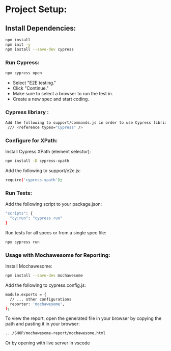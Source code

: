 # Project Setup:

## Install Dependencies:
```bash
npm install
npm init -y
npm install --save-dev cypress
``` 

### Run Cypress:
```bash
npx cypress open
```
- Select "E2E testing."
- Click "Continue."
- Make sure to select a browser to run the test in.
- Create a new spec and start coding.

### Cypress libriary :
```bash
Add the following to support/commands.js in order to use Cypress libriaries 
 /// <reference types="Cypress" /> 
```
### Configure for XPath:
Install Cypress XPath (element selector):
```bash
npm install -D cypress-xpath
```
Add the following to support/e2e.js:
```bash
require('cypress-xpath');
```
### Run Tests:
Add the following script to your package.json:
```bash
"scripts": {
  "cy:run": "cypress run"
}
```
Run tests for all specs or from a single spec file:
```bash
npx cypress run
```
### Usage with Mochawesome for Reporting:
Install Mochawesome:
```bash
npm install --save-dev mochawesome
```
Add the following to cypress.config.js:
```bash
module.exports = {
  // ... other configurations
  reporter: 'mochawesome',
};
```
To view the report, open the generated file in your browser by copying the path and pasting it in your browser:
```bash
.../SHOP/mochawesome-report/mochawesome.html
```
Or by opening with live server in vscode 

